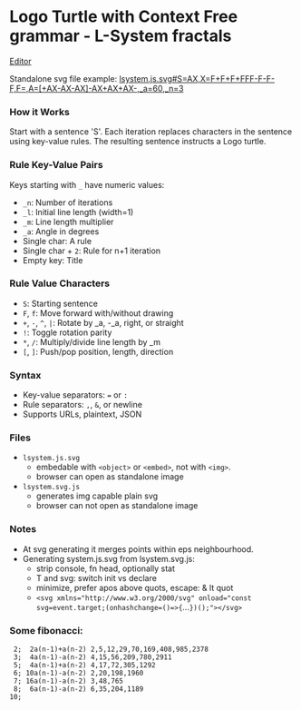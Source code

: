 #  Logo Turtle with Context Free grammar - L-System fractals


[Editor](editor.html)

Standalone svg file example: [lsystem.js.svg#S=AX,X=F+F+F+FFF-F-F-F,F=,A=[+AX-AX-AX]-AX+AX+AX-,_a=60,_n=3](lsystem.js.svg#S=AX,X=F+F+F+FFF-F-F-F,F=,A=[+AX-AX-AX]-AX+AX+AX-,_a=60,_n=3)

### How it Works
Start with a sentence 'S'. Each iteration replaces characters in the sentence using key-value rules. The resulting sentence instructs a Logo turtle.

### Rule Key-Value Pairs
Keys starting with `_` have numeric values:
- `_n`: Number of iterations
- `_l`: Initial line length (width=1)
- `_m`: Line length multiplier
- `_a`: Angle in degrees
- Single char: A rule
- Single char + `2`: Rule for n+1 iteration
- Empty key: Title

### Rule Value Characters
- `S`: Starting sentence
- `F`, `f`: Move forward with/without drawing
- `+`, `-`, `^`, `|`: Rotate by _a, -_a, right, or straight
- `!`: Toggle rotation parity
- `*`, `/`: Multiply/divide line length by _m
- `[`, `]`: Push/pop position, length, direction

### Syntax
- Key-value separators: `=` or `:`
- Rule separators: `,`, `&`, or newline
- Supports URLs, plaintext, JSON

### Files
- `lsystem.js.svg`
  - embedable with `<object>` or `<embed>`, not with `<img>`.
  - browser can open as standalone image
- `lsystem.svg.js`
  - generates img capable plain svg
  - browser can not open as standalone image

### Notes
- At svg generating it merges points within eps neighbourhood.
- Generating system.js.svg from lsystem.svg.js:
  - strip console, fn head, optionally stat
  - T and svg: switch init vs declare
  - minimize, prefer apos above quots, escape: & lt quot
  - `<svg xmlns="http://www.w3.org/2000/svg" onload="const svg=event.target;(onhashchange=()=>{`...`})();"></svg>`

### Some fibonacci:
```
 2;  2a(n-1)+a(n-2) 2,5,12,29,70,169,408,985,2378
 3;  4a(n-1)-a(n-2) 4,15,56,209,780,2911
 5;  4a(n-1)+a(n-2) 4,17,72,305,1292
 6; 10a(n-1)-a(n-2) 2,20,198,1960
 7; 16a(n-1)-a(n-2) 3,48,765
 8;  6a(n-1)-a(n-2) 6,35,204,1189
10;
```